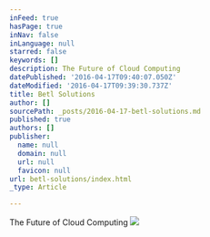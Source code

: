 ```yaml
---
inFeed: true
hasPage: true
inNav: false
inLanguage: null
starred: false
keywords: []
description: The Future of Cloud Computing
datePublished: '2016-04-17T09:40:07.050Z'
dateModified: '2016-04-17T09:39:30.737Z'
title: Betl Solutions
author: []
sourcePath: _posts/2016-04-17-betl-solutions.md
published: true
authors: []
publisher:
  name: null
  domain: null
  url: null
  favicon: null
url: betl-solutions/index.html
_type: Article

---
```

The Future of Cloud Computing
![](https://s3-us-west-2.amazonaws.com/the-grid-img/p/9b3019f460e1d2f9fd30f6185913ca64cafe470a.png)